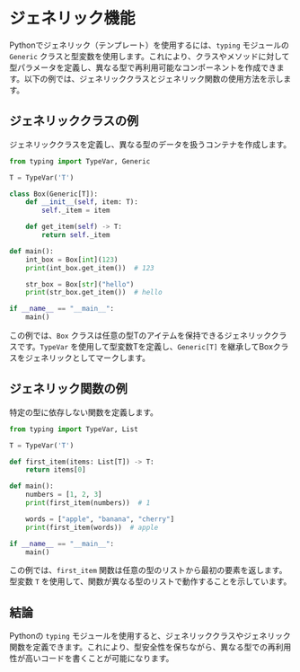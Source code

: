 # ジェネリック機能

Pythonでジェネリック（テンプレート）を使用するには、`typing` モジュールの`Generic` クラスと型変数を使用します。これにより、クラスやメソッドに対して型パラメータを定義し、異なる型で再利用可能なコンポーネントを作成できます。以下の例では、ジェネリッククラスとジェネリック関数の使用方法を示します。

## ジェネリッククラスの例
ジェネリッククラスを定義し、異なる型のデータを扱うコンテナを作成します。
```python
from typing import TypeVar, Generic

T = TypeVar('T')

class Box(Generic[T]):
    def __init__(self, item: T):
        self._item = item

    def get_item(self) -> T:
        return self._item

def main():
    int_box = Box[int](123)
    print(int_box.get_item())  # 123

    str_box = Box[str]("hello")
    print(str_box.get_item())  # hello

if __name__ == "__main__":
    main()
```

この例では、`Box` クラスは任意の型Tのアイテムを保持できるジェネリッククラスです。`TypeVar` を使用して型変数Tを定義し、`Generic[T]` を継承してBoxクラスをジェネリックとしてマークします。

## ジェネリック関数の例
特定の型に依存しない関数を定義します。
```python
from typing import TypeVar, List

T = TypeVar('T')

def first_item(items: List[T]) -> T:
    return items[0]

def main():
    numbers = [1, 2, 3]
    print(first_item(numbers))  # 1

    words = ["apple", "banana", "cherry"]
    print(first_item(words))  # apple

if __name__ == "__main__":
    main()
```

この例では、`first_item` 関数は任意の型のリストから最初の要素を返します。型変数 `T` を使用して、関数が異なる型のリストで動作することを示しています。

## 結論
Pythonの `typing` モジュールを使用すると、ジェネリッククラスやジェネリック関数を定義できます。これにより、型安全性を保ちながら、異なる型での再利用性が高いコードを書くことが可能になります。
